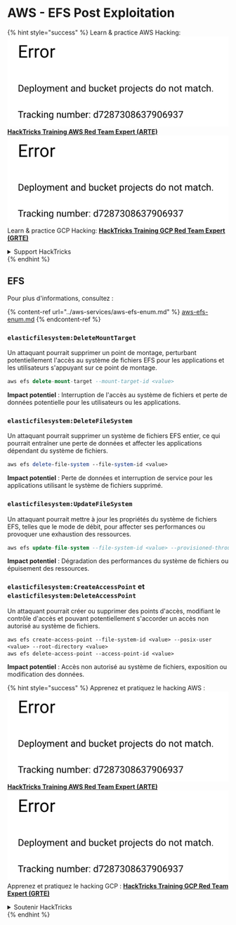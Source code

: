 # AWS - EFS Post Exploitation

{% hint style="success" %}
Learn & practice AWS Hacking:<img src="../../../.gitbook/assets/image (1) (1).png" alt="" data-size="line">[**HackTricks Training AWS Red Team Expert (ARTE)**](https://training.hacktricks.xyz/courses/arte)<img src="../../../.gitbook/assets/image (1) (1).png" alt="" data-size="line">\
Learn & practice GCP Hacking: <img src="../../../.gitbook/assets/image (2).png" alt="" data-size="line">[**HackTricks Training GCP Red Team Expert (GRTE)**<img src="../../../.gitbook/assets/image (2).png" alt="" data-size="line">](https://training.hacktricks.xyz/courses/grte)

<details>

<summary>Support HackTricks</summary>

* Check the [**subscription plans**](https://github.com/sponsors/carlospolop)!
* **Join the** 💬 [**Discord group**](https://discord.gg/hRep4RUj7f) or the [**telegram group**](https://t.me/peass) or **follow** us on **Twitter** 🐦 [**@hacktricks\_live**](https://twitter.com/hacktricks\_live)**.**
* **Share hacking tricks by submitting PRs to the** [**HackTricks**](https://github.com/carlospolop/hacktricks) and [**HackTricks Cloud**](https://github.com/carlospolop/hacktricks-cloud) github repos.

</details>
{% endhint %}

## EFS

Pour plus d'informations, consultez :

{% content-ref url="../aws-services/aws-efs-enum.md" %}
[aws-efs-enum.md](../aws-services/aws-efs-enum.md)
{% endcontent-ref %}

### `elasticfilesystem:DeleteMountTarget`

Un attaquant pourrait supprimer un point de montage, perturbant potentiellement l'accès au système de fichiers EFS pour les applications et les utilisateurs s'appuyant sur ce point de montage.
```sql
aws efs delete-mount-target --mount-target-id <value>
```
**Impact potentiel** : Interruption de l'accès au système de fichiers et perte de données potentielle pour les utilisateurs ou les applications.

### `elasticfilesystem:DeleteFileSystem`

Un attaquant pourrait supprimer un système de fichiers EFS entier, ce qui pourrait entraîner une perte de données et affecter les applications dépendant du système de fichiers.
```perl
aws efs delete-file-system --file-system-id <value>
```
**Impact potentiel** : Perte de données et interruption de service pour les applications utilisant le système de fichiers supprimé.

### `elasticfilesystem:UpdateFileSystem`

Un attaquant pourrait mettre à jour les propriétés du système de fichiers EFS, telles que le mode de débit, pour affecter ses performances ou provoquer une exhaustion des ressources.
```sql
aws efs update-file-system --file-system-id <value> --provisioned-throughput-in-mibps <value>
```
**Impact potentiel** : Dégradation des performances du système de fichiers ou épuisement des ressources.

### `elasticfilesystem:CreateAccessPoint` et `elasticfilesystem:DeleteAccessPoint`

Un attaquant pourrait créer ou supprimer des points d'accès, modifiant le contrôle d'accès et pouvant potentiellement s'accorder un accès non autorisé au système de fichiers.
```arduino
aws efs create-access-point --file-system-id <value> --posix-user <value> --root-directory <value>
aws efs delete-access-point --access-point-id <value>
```
**Impact potentiel** : Accès non autorisé au système de fichiers, exposition ou modification des données.

{% hint style="success" %}
Apprenez et pratiquez le hacking AWS :<img src="../../../.gitbook/assets/image (1) (1).png" alt="" data-size="line">[**HackTricks Training AWS Red Team Expert (ARTE)**](https://training.hacktricks.xyz/courses/arte)<img src="../../../.gitbook/assets/image (1) (1).png" alt="" data-size="line">\
Apprenez et pratiquez le hacking GCP : <img src="../../../.gitbook/assets/image (2).png" alt="" data-size="line">[**HackTricks Training GCP Red Team Expert (GRTE)**<img src="../../../.gitbook/assets/image (2).png" alt="" data-size="line">](https://training.hacktricks.xyz/courses/grte)

<details>

<summary>Soutenir HackTricks</summary>

* Consultez les [**plans d'abonnement**](https://github.com/sponsors/carlospolop) !
* **Rejoignez le** 💬 [**groupe Discord**](https://discord.gg/hRep4RUj7f) ou le [**groupe telegram**](https://t.me/peass) ou **suivez** nous sur **Twitter** 🐦 [**@hacktricks\_live**](https://twitter.com/hacktricks\_live)**.**
* **Partagez des astuces de hacking en soumettant des PRs aux** [**HackTricks**](https://github.com/carlospolop/hacktricks) et [**HackTricks Cloud**](https://github.com/carlospolop/hacktricks-cloud) dépôts github.

</details>
{% endhint %}

